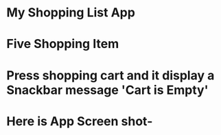 #  My Shopping List App
# Five Shopping Item
# Press shopping cart and it display a Snackbar message 'Cart is Empty'
# Here is App Screen shot-


